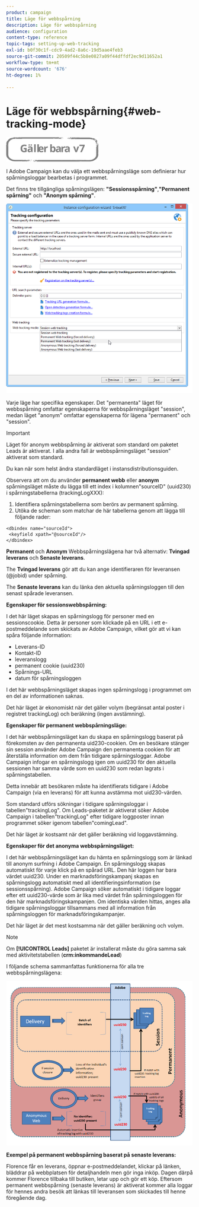 ```yaml
---
product: campaign
title: Läge för webbspårning
description: Läge för webbspårning
audience: configuration
content-type: reference
topic-tags: setting-up-web-tracking
exl-id: b0f30c1f-cdc9-4ad2-8a6c-19d5aae4feb3
source-git-commit: 20509f44c5b8e0827a09f44dffdf2ec9d11652a1
workflow-type: tm+mt
source-wordcount: '676'
ht-degree: 1%

---
```


# Läge för webbspårning{#web-tracking-mode}

![](../../assets/v7-only.svg)

I Adobe Campaign kan du välja ett webbspårningsläge som definierar hur spårningsloggar bearbetas i programmet.

Det finns tre tillgängliga spårningslägen: **&quot;Sessionsspårning&quot;**,**&quot;Permanent spårning&quot;** och **&quot;Anonym spårning&quot;**.

![](assets/s_ncs_install_deployment_wiz_tracking_mode.png)

Varje läge har specifika egenskaper. Det &quot;permanenta&quot; läget för webbspårning omfattar egenskaperna för webbspårningsläget &quot;session&quot;, medan läget &quot;anonym&quot; omfattar egenskaperna för lägena &quot;permanent&quot; och &quot;session&quot;.

>[!IMPORTANT]
>
>Läget för anonym webbspårning är aktiverat som standard om paketet Leads är aktiverat. I alla andra fall är webbspårningsläget &quot;session&quot; aktiverat som standard.
>
>Du kan när som helst ändra standardläget i instansdistributionsguiden.

Observera att om du använder **permanent webb** eller **anonym** spårningsläget måste du lägga till ett index i kolumnen&quot;sourceID&quot; (uuid230) i spårningstabellerna (trackingLogXXX):

1. Identifiera spårningstabellerna som berörs av permanent spårning.
1. Utöka de scheman som matchar de här tabellerna genom att lägga till följande rader:

```
<dbindex name="sourceId">
 <keyfield xpath="@sourceId"/>
</dbindex>
```

**Permanent** och **Anonym** Webbspårningslägena har två alternativ: **Tvingad leverans** och **Senaste leverans**.

The **Tvingad leverans** gör att du kan ange identifieraren för leveransen (@jobid) under spårning.

The **Senaste leverans** kan du länka den aktuella spårningsloggen till den senast spårade leveransen.

**Egenskaper för sessionswebbspårning:**

I det här läget skapas en spårningslogg för personer med en sessionscookie. Detta är personer som klickade på en URL i ett e-postmeddelande som skickats av Adobe Campaign, vilket gör att vi kan spåra följande information:

* Leverans-ID
* Kontakt-ID
* leveranslogg
* permanent cookie (uuid230)
* Spårnings-URL
* datum för spårningsloggen

I det här webbspårningsläget skapas ingen spårningslogg i programmet om en del av informationen saknas.

Det här läget är ekonomiskt när det gäller volym (begränsat antal poster i registret trackingLog) och beräkning (ingen avstämning).

**Egenskaper för permanent webbspårningsläge:**

I det här webbspårningsläget kan du skapa en spårningslogg baserat på förekomsten av den permanenta uid230-cookien. Om en besökare stänger sin session använder Adobe Campaign den permanenta cookien för att återställa information om dem från tidigare spårningsloggar. Adobe Campaign infogar en spårningslogg igen om uuid230 för den aktuella sessionen har samma värde som en uuid230 som redan lagrats i spårningstabellen.

Detta innebär att besökaren måste ha identifierats tidigare i Adobe Campaign (via en leverans) för att kunna avstämma mot uid230-värden.

Som standard utförs sökningar i tidigare spårningsloggar i tabellen&quot;trackingLog&quot;. Om Leads-paketet är aktiverat söker Adobe Campaign i tabellen&quot;trackingLog&quot; efter tidigare loggposter innan programmet söker igenom tabellen&quot;comingLead&quot;.

Det här läget är kostsamt när det gäller beräkning vid loggavstämning.

**Egenskaper för det anonyma webbspårningsläget:**

I det här webbspårningsläget kan du hämta en spårningslogg som är länkad till anonym surfning i Adobe Campaign. En spårningslogg skapas automatiskt för varje klick på en spårad URL. Den här loggen har bara värdet uuid230. Under en marknadsföringskampanj skapas en spårningslogg automatiskt med all identifieringsinformation (se sessionsspårning). Adobe Campaign söker automatiskt i tidigare loggar efter ett uuid230-värde som är lika med värdet från spårningsloggen för den här marknadsföringskampanjen. Om identiska värden hittas, anges alla tidigare spårningsloggar tillsammans med all information från spårningsloggen för marknadsföringskampanjer.

Det här läget är det mest kostsamma när det gäller beräkning och volym.

>[!NOTE]
>
>Om **[!UICONTROL Leads]** paketet är installerat måste du göra samma sak med aktivitetstabellen (**crm:inkommandeLead**)

I följande schema sammanfattas funktionerna för alla tre webbspårningslägena:

![](assets/s_ncs_install_deployment_wiz_tracking_schema_mode.png)

**Exempel på permanent webbspårning baserat på senaste leverans:**

Florence får en leverans, öppnar e-postmeddelandet, klickar på länken, bläddrar på webbplatsen för detaljhandeln men gör inga inköp. Dagen därpå kommer Florence tillbaka till butiken, letar upp och gör ett köp. Eftersom permanent webbspårning (senaste leverans) är aktiverat kommer alla loggar för hennes andra besök att länkas till leveransen som skickades till henne föregående dag.

